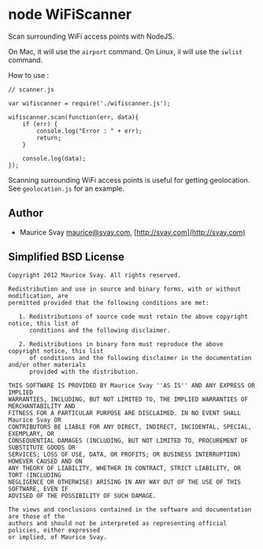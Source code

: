 # node WiFiScanner

Scan surrounding WiFi access points with NodeJS.

On Mac, it will use the `airport` command.
On Linux, il will use the `iwlist` command.

How to use :

	// scanner.js

	var wifiscanner = require('./wifiscanner.js');

	wifiscanner.scan(function(err, data){
		if (err) {
			console.log("Error : " + err);
			return;
		}

		console.log(data);
	});

Scanning surrounding WiFi access points is useful for getting geolocation. See `geolocation.js` for an example.

## Author

* Maurice Svay <maurice@svay.com>, [http://svay.com](http://svay.com)

## Simplified BSD License

	Copyright 2012 Maurice Svay. All rights reserved.

	Redistribution and use in source and binary forms, with or without modification, are
	permitted provided that the following conditions are met:

	   1. Redistributions of source code must retain the above copyright notice, this list of
	      conditions and the following disclaimer.

	   2. Redistributions in binary form must reproduce the above copyright notice, this list
	      of conditions and the following disclaimer in the documentation and/or other materials
	      provided with the distribution.

	THIS SOFTWARE IS PROVIDED BY Maurice Svay ''AS IS'' AND ANY EXPRESS OR IMPLIED
	WARRANTIES, INCLUDING, BUT NOT LIMITED TO, THE IMPLIED WARRANTIES OF MERCHANTABILITY AND
	FITNESS FOR A PARTICULAR PURPOSE ARE DISCLAIMED. IN NO EVENT SHALL Maurice Svay OR
	CONTRIBUTORS BE LIABLE FOR ANY DIRECT, INDIRECT, INCIDENTAL, SPECIAL, EXEMPLARY, OR
	CONSEQUENTIAL DAMAGES (INCLUDING, BUT NOT LIMITED TO, PROCUREMENT OF SUBSTITUTE GOODS OR
	SERVICES; LOSS OF USE, DATA, OR PROFITS; OR BUSINESS INTERRUPTION) HOWEVER CAUSED AND ON
	ANY THEORY OF LIABILITY, WHETHER IN CONTRACT, STRICT LIABILITY, OR TORT (INCLUDING
	NEGLIGENCE OR OTHERWISE) ARISING IN ANY WAY OUT OF THE USE OF THIS SOFTWARE, EVEN IF
	ADVISED OF THE POSSIBILITY OF SUCH DAMAGE.

	The views and conclusions contained in the software and documentation are those of the
	authors and should not be interpreted as representing official policies, either expressed
	or implied, of Maurice Svay.